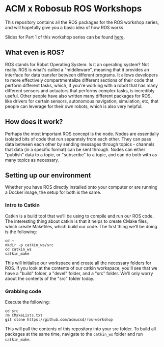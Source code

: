 # ACM x Robosub ROS Workshops
This repository contains all the ROS packages for the ROS workshop series, and will hopefully give you a basic idea of how ROS works. 

Slides for Part 1 of this workshop series can be found [here](https://acmurl.com/rosslides).

## What even is ROS? 
ROS stands for Robot Operating System. Is it an operating system? Not really. ROS is what's called a "middleware", meaning that it provides an interface for data transfer between different programs. It allows developers to more effectively compartmentalize different sections of their code that perform different tasks, which, if you're working with a robot that has many different sensors and actuators that performs complex tasks, is incredibly useful. Other people have also written many different packages for ROS, like drivers for certain sensors, autonomous navigation, simulation, etc, that people can leverage for their own robots, which is also very helpful.  

## How does it work? 
Perhaps the most important ROS concept is the node. Nodes are essentially isolated bits of code that run separately from each other. They can pass data between each other by sending messages through topics - channels that data (in a specific format) can be sent through. Nodes can either "publish" data to a topic, or "subscribe" to a topic, and can do both with as many topics as necessary. 

## Setting up our environment
Whether you have ROS directly installed onto your computer or are running a Docker image, the setup for both is the same.

### Intro to Catkin
Catkin is a build tool that we'll be using to compile and run our ROS code. The interesting thing about catkin is that it helps to create CMake files, which create Makefiles, which build our code. The first thing we'll be doing is the following: 

```
cd ~
mkdir -p catkin_ws/src
cd catkin_ws
catkin_make
```

This will initialise our workspace and create all the necessary folders for ROS. If you look at the contents of our catkin workspace, you'll see that we have a "build" folder, a "devel" folder, and a "src" folder. We'll only worry about the contents of the "src" folder today. 

### Grabbing code
Execute the following: 
```
cd src
rm CMakeLists.txt
git clone https://github.com/acmucsd/ros-workshop
```
This will pull the contents of this repository into your src folder. To build all packages at the same time, navigate to the `catkin_ws` folder and run `catkin_make`.

